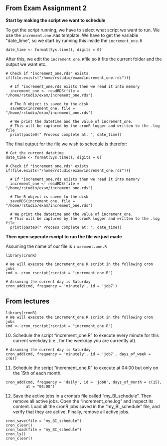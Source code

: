 ## From Exam Assignment 2

**Start by making the script we want to schedule**

To get the script running, we have to select what script we want to run. We use the ```increment.one.R```as template. 
We have to get the variable "date_time", so we start by running this inside the ```increment_one.R``` 
```
date_time <- format(Sys.time(), digits = 0)
```

After this, we edit the ```increment.one.R```file so it fits the current folder and the output we want etc.
```
# Check if "increment_one.rds" exists
if(file.exists("/home/rstudio/exam/increment_one.rds")){

  # If "increment_one.rds exists then we read it into memory
  increment_one <- readRDS(file = "/home/rstudio/exam/increment_one.rds")

  # The R object is saved to the disk
  saveRDS(increment_one, file = "/home/rstudio/exam/increment_one.rds")

  # We print the datetime and the value of increment_one.
  # This will be captured by the cronR logger and written to the .log file
  print(paste0(" Process complete at: ", date_time))
```

The final output for the file we wish to schedule is therefor:
```
# Get the current datetime
date_time <- format(Sys.time(), digits = 0)
 
# Check if "increment_one.rds" exists
if(file.exists("/home/rstudio/exam/increment_one.rds")){

  # If "increment_one.rds exists then we read it into memory
  increment_one <- readRDS(file = "/home/rstudio/exam/increment_one.rds")

  # The R object is saved to the disk
  saveRDS(increment_one, file = "/home/rstudio/exam/increment_one.rds")

  # We print the datetime and the value of increment_one.
  # This will be captured by the cronR logger and written to the .log file
  print(paste0(" Process complete at: ", date_time))
```

**Then open seperate rscript to run the file we just made**

Assuming the name of our file is ```increment.one.R```


```
library(cronR)

# We will execute the increment_one.R script in the following cron jobs
cmd <- cron_rscript(rscript = "increment_one.R")

# Assuming the current day is Saturday
cron_add(cmd, frequency = 'minutely', id = 'job7')
```

## From lectures
```
library(cronR)
# We will execute the increment_one.R script in the following cron jobs
cmd <- cron_rscript(rscript = "increment_one.R")
```

10. Schedule the script “increment_one.R” to execute every minute for this current weekday (i.e., for the weekday you are currently at).
```
# Assuming the current day is Saturday
cron_add(cmd, frequency = 'minutely', id = 'job7', days_of_week = c(6))
```

11. Schedule the script “increment_one.R” to execute at 04:00 but only on the 15th of each month.
```
cron_add(cmd, frequency = 'daily', id = 'job8', days_of_month = c(15),
         at = "04:00")
```

12. Save the active jobs in a crontab file called “my_BI_schedule”. Then remove all active jobs. Open the “increment_one.log” and inspect its content. Load all the cronR jobs saved in the “my_BI_schedule” file, and verify that they are active. Finally, remove all active jobs.
```
cron_save(file = "my_BI_schedule")
cron_clear()
cron_load(file = "my_BI_schedule")
cron_ls()
cron_clear()
```


